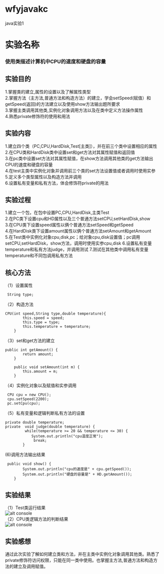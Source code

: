 # wfyjavakc
java实验1
# 实验名称
### 使用类描述计算机中CPU的速度和硬盘的容量
## 实验目的
1.掌握类的建立,属性的设置以及了解属性类型  
2.掌握方法（主方法,普通方法和构造方法）的建立，学会setSpeed(赋值）和getSpeed(返回)的方法建立以及使用show方法输出题所要求  
3.掌握主类调用其他类,实例化对象调用方法以及在类中定义方法操作属性  
4.熟悉private修饰符的使用和用法
## 实验内容
1.建立四个类（PC,CPU,HardDisk,Test[主类]），并在前三个类中设置相应的属性  
2.在CPU类和HardDisk类中设置set和get方法对其属性赋值和返回值  
3.在pc类中设置set方法对其属性赋值，在show方法调用其他类的get方法输出CPU的速度和硬盘的容量  
4.在test主类中实例化对象并调用前三个类的set方法设置值或者调用时使用实参  
5.定义多个类型属性以及构造方法并调用  
6.设置私有变量和私有方法，体会修饰符private的用法  
## 实验过程
1.建立一个包，在包中设置PC,CPU,HardDisk,主类Test  
2.在PC类下设置cpu和HD属性以及三个普通方法setCPU,setHardDisk,show  
3.在CPU类下设置speed属性以俩个普通方法setSpeed和getSpeed  
4.在HardDisk类下设置amount属性以俩个普通方法setAmount和getAmount  
5.在Test类中实例化对象cpu,disk,pc；给对象cpu,disk设置值；pc调用setCPU,setHardDisk，show方法，调用时使用实参cpu,disk
6.设置私有变量temperature和私有方法judge，并调用测试
7.测试在其他类中调用私有变量temperature和不同包调用私有方法
## 核心方法
（1）设置属性  
```
 String type;
```
（2）构造方法  
```
CPU(int speed,String type,double temperature){
    	this.speed = speed;
    	this.type = type;
    	this.temperature = temperature;
    }       
```
（3）set和get方法的建立  
```
public int getAmount() {
		return amount;
	}

	public void setAmount(int m) {
		this.amount = m;
	}
```
（4）实例化对象以及赋值和实参调用    
```
 CPU cpu = new CPU();             
 cpu.setSpeed(2200); 
 pc.setCpu(cpu);
 ```
（5）私有变量和逻辑判断私有方法的设置    
```
private double temperature;   
private  void judge(double temperature) {
    	 while(temperature >= 20 && temperature <= 30) {
    		System.out.println("cpu温度正常");
    		 break;                               
    	}
```
 (6)调用方法输出结果   
```
 public void show() {       
		System.out.println("cpu的速度是" + cpu.getSpeed());        
		System.out.println("硬盘的容量是" + HD.getAmount());
	}
```
## 实验结果
（1）Test类运行结果    
![alt console](http://m.qpic.cn/psc?/V528qTS74BHGMM1h1AFf33VeSW0R67RO/ruAMsa53pVQWN7FLK88i5vA77hWdJxUsf*8Lxq0GZrdnTwIsR689bLoI65*3guWPL5Zy.6nUIRIl1HCP86b5kVkW1IpIIVxous7eMc*RRmE!/b&bo=nwIHAQAAAAADB7k!&rf=viewer_4)   
（2）CPU类逻辑方法的判断结果    
![alt console](http://m.qpic.cn/psc?/V528qTS74BHGMM1h1AFf33VeSW0R67RO/ruAMsa53pVQWN7FLK88i5vA77hWdJxUsf*8Lxq0GZre1GGsz2Q1O*3l0gGeMH8gdvsPkF*.t*U2gPQylFyAOUSHNZqfotc2zrwk3LUTSe2g!/b&bo=nwIHAQAAAAADB7k!&rf=viewer_4) 
## 实验感想
  通过此次实验了解如何建立类和方法，并在主类中实例化对象调用其他类。熟悉了private修饰符访问权限，只能在同一类中使用。也掌握主方法,普通方法和构造方法的建立及调用赋值。
